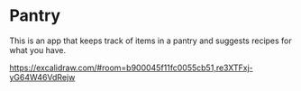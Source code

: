 
# Pantry

This is an app that keeps track of items in a pantry and suggests recipes for what you have.


https://excalidraw.com/#room=b900045f11fc0055cb51,re3XTFxj-yG64W46VdRejw
